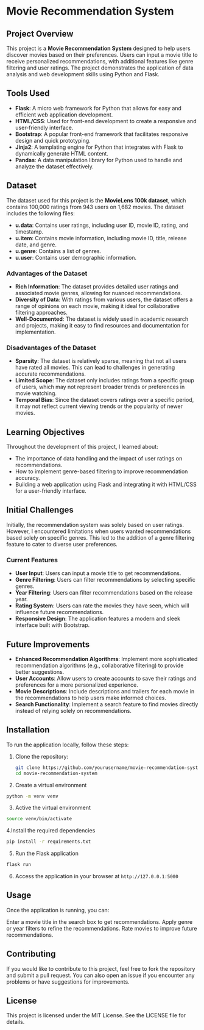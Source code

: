 # Movie Recommendation System

## Project Overview
This project is a **Movie Recommendation System** designed to help users discover movies based on their preferences. Users can input a movie title to receive personalized recommendations, with additional features like genre filtering and user ratings. The project demonstrates the application of data analysis and web development skills using Python and Flask.

## Tools Used
- **Flask**: A micro web framework for Python that allows for easy and efficient web application development.
- **HTML/CSS**: Used for front-end development to create a responsive and user-friendly interface.
- **Bootstrap**: A popular front-end framework that facilitates responsive design and quick prototyping.
- **Jinja2**: A templating engine for Python that integrates with Flask to dynamically generate HTML content.
- **Pandas**: A data manipulation library for Python used to handle and analyze the dataset effectively.

## Dataset
The dataset used for this project is the **MovieLens 100k dataset**, which contains 100,000 ratings from 943 users on 1,682 movies. The dataset includes the following files:
- **u.data**: Contains user ratings, including user ID, movie ID, rating, and timestamp.
- **u.item**: Contains movie information, including movie ID, title, release date, and genre.
- **u.genre**: Contains a list of genres.
- **u.user**: Contains user demographic information.

### Advantages of the Dataset
- **Rich Information**: The dataset provides detailed user ratings and associated movie genres, allowing for nuanced recommendations.
- **Diversity of Data**: With ratings from various users, the dataset offers a range of opinions on each movie, making it ideal for collaborative filtering approaches.
- **Well-Documented**: The dataset is widely used in academic research and projects, making it easy to find resources and documentation for implementation.

### Disadvantages of the Dataset
- **Sparsity**: The dataset is relatively sparse, meaning that not all users have rated all movies. This can lead to challenges in generating accurate recommendations.
- **Limited Scope**: The dataset only includes ratings from a specific group of users, which may not represent broader trends or preferences in movie watching.
- **Temporal Bias**: Since the dataset covers ratings over a specific period, it may not reflect current viewing trends or the popularity of newer movies.

## Learning Objectives
Throughout the development of this project, I learned about:
- The importance of data handling and the impact of user ratings on recommendations.
- How to implement genre-based filtering to improve recommendation accuracy.
- Building a web application using Flask and integrating it with HTML/CSS for a user-friendly interface.

## Initial Challenges
Initially, the recommendation system was solely based on user ratings. However, I encountered limitations when users wanted recommendations based solely on specific genres. This led to the addition of a genre filtering feature to cater to diverse user preferences.

### Current Features
- **User Input**: Users can input a movie title to get recommendations.
- **Genre Filtering**: Users can filter recommendations by selecting specific genres.
- **Year Filtering**: Users can filter recommendations based on the release year.
- **Rating System**: Users can rate the movies they have seen, which will influence future recommendations.
- **Responsive Design**: The application features a modern and sleek interface built with Bootstrap.

## Future Improvements
- **Enhanced Recommendation Algorithms**: Implement more sophisticated recommendation algorithms (e.g., collaborative filtering) to provide better suggestions.
- **User Accounts**: Allow users to create accounts to save their ratings and preferences for a more personalized experience.
- **Movie Descriptions**: Include descriptions and trailers for each movie in the recommendations to help users make informed choices.
- **Search Functionality**: Implement a search feature to find movies directly instead of relying solely on recommendations.

## Installation
To run the application locally, follow these steps:

1. Clone the repository:
   ```bash
   git clone https://github.com/yourusername/movie-recommendation-system.git
   cd movie-recommendation-system
   ```

2. Create a virtual environment 
```bash
python -m venv venv
```

3. Active the virtual environment 
```bash
source venv/bin/activate
```

4.Install the required dependencies
```bash
pip install -r requirements.txt
```

5. Run the Flask application 
```bash
flask run
```

6. Access the application in your browser at `http://127.0.0.1:5000`

## Usage
Once the application is running, you can:

Enter a movie title in the search box to get recommendations.
Apply genre or year filters to refine the recommendations.
Rate movies to improve future recommendations.

## Contributing
If you would like to contribute to this project, feel free to fork the repository and submit a pull request. You can also open an issue if you encounter any problems or have suggestions for improvements.

## License
This project is licensed under the MIT License. See the LICENSE file for details.
